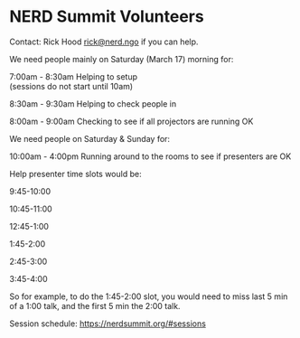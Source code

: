 # NERD Summit Volunteers

Contact: Rick Hood rick@nerd.ngo if you can help. 

We need people mainly on Saturday (March 17) morning for:

7:00am - 8:30am
Helping to setup   
(sessions do not start until 10am) 

8:30am - 9:30am 
Helping to check people in  

8:00am - 9:00am 
Checking to see if all projectors are running OK  

We need people on Saturday & Sunday for:

10:00am - 4:00pm 
Running around to the rooms to see if presenters are OK  

Help presenter time slots would be: 

9:45-10:00

10:45-11:00

12:45-1:00

1:45-2:00

2:45-3:00

3:45-4:00   

So for example, to do the 1:45-2:00 slot, you would need to miss last 5 min of a 1:00 talk, and the first 5 min the 2:00 talk.

Session schedule:  https://nerdsummit.org/#sessions



